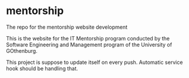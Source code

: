 mentorship
==========

The repo for the mentorship website development

This is the website for the IT Mentorship program conducted by the Software Engineering and Management program
of the University of GOthenburg.

This project is suppose to update itself on every push. Automatic service hook should be handling that.
